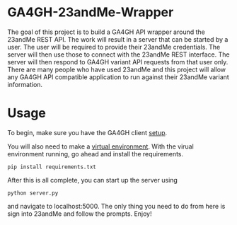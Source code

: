 # GA4GH-23andMe-Wrapper

The goal of this project is to build a GA4GH API wrapper around the 23andMe REST API. The work will result in a server
that can be started by a user. The user will be required to provide their 23andMe credentials.
The server will then use those to connect with the 23andMe REST interface. The server will
then respond to GA4GH variant API requests from that user only. There are many people who
have used 23andMe and this project will allow any GA4GH API compatible application to run
against their 23andMe variant information.

# Usage

To begin, make sure you have the GA4GH client <a href="http://ga4gh-reference-implementation.readthedocs.io/en/latest/demo.html">setup</a>.

You will also need to make a <a href="http://docs.python-guide.org/en/latest/dev/virtualenvs/">virtual environment</a>. With the virual environment running, go ahead and install the requirements.

```
pip install requirements.txt
```

After this is all complete, you can start up the server using

```
python server.py
```

and navigate to localhost:5000. The only thing you need to do from here is sign into 23andMe and follow the prompts. Enjoy!